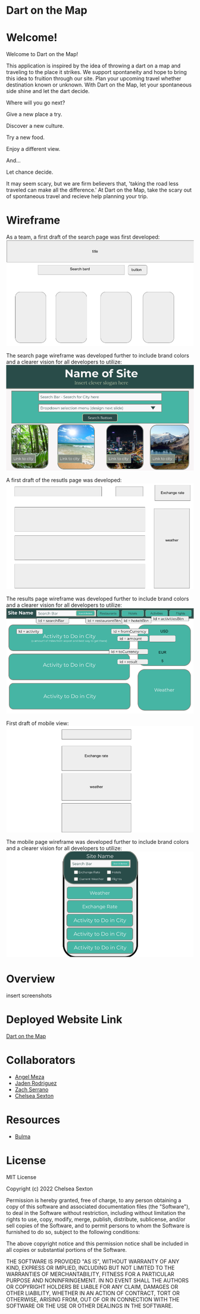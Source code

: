 # Dart on the Map

# Welcome!
Welcome to Dart on the Map! 

This application is inspired by the idea of throwing a dart on a map and traveling to the place it strikes. We support spontaneity and hope to bring this idea to fruition through our site. Plan your upcoming travel whether destination known or unknown. With Dart on the Map, let your spontaneous side shine and let the dart decide. 

Where will you go next?

Give a new place a try.

Discover a new culture.

Try a new food. 

Enjoy a different view.  

And…

Let chance decide.

It may seem scary, but we are firm believers that, 'taking the road less traveled can make all the difference.' At Dart on the Map, take the scary out of spontaneous travel and recieve help planning your trip. 

# Wireframe
As a team, a first draft of the search page was first developed:
![Wireframe - Search Page - 1st Draft](./assets/images/Superior%20Group%20Wireframe%20-%20Search%20Page%20-%201st%20Draft.png)

The search page wireframe was developed further to include brand colors and a clearer vision for all developers to utilize: 
![Wireframe - Search Page - Final](./assets/images/Superior%20Group%20Wireframe%20-%20Search%20Page.png)

A first draft of the resutls page was developed: 
![Wireframe - Results Page - 1st Draft](./assets/images/Superior%20Group%20Wireframe%20-%20Results%20Page%20-%201st%20Draft.png)

The results page wireframe was developed further to include brand colors and a clearer vision for all developers to utilize:
![Wireframe - Results Page - Final](./assets/images/Superior%20Group%20Wireframe%20-%20Results%20Page.png)

First draft of mobile view: 
![Wireframe - Mobile - First Draft](./assets/images/Superior%20Group%20Wireframe%20-%20Mobile%20-%201st%20Draft.png)

The mobile page wireframe was developed further to include brand colors and a clearer vision for all developers to utilize:
![Wireframe - Mobile - Final](./assets/images/Superior%20Group%20Wireframe%20Mobile.png)



# Overview
insert screenshots


# Deployed Website Link
[Dart on the Map]() 

# Collaborators 
* [Angel Meza](https://github.com/amezabla)
* [Jaden Rodriguez](https://github.com/Jadentr44)
* [Zach Serrano](https://github.com/ZSerrano)
* [Chelsea Sexton](https://github.com/chelsea314)

# Resources
* [Bulma](https://bulma.io/documentation/)


# License
MIT License

Copyright (c) 2022 Chelsea Sexton

Permission is hereby granted, free of charge, to any person obtaining a copy
of this software and associated documentation files (the "Software"), to deal
in the Software without restriction, including without limitation the rights
to use, copy, modify, merge, publish, distribute, sublicense, and/or sell
copies of the Software, and to permit persons to whom the Software is
furnished to do so, subject to the following conditions:

The above copyright notice and this permission notice shall be included in all
copies or substantial portions of the Software.

THE SOFTWARE IS PROVIDED "AS IS", WITHOUT WARRANTY OF ANY KIND, EXPRESS OR
IMPLIED, INCLUDING BUT NOT LIMITED TO THE WARRANTIES OF MERCHANTABILITY,
FITNESS FOR A PARTICULAR PURPOSE AND NONINFRINGEMENT. IN NO EVENT SHALL THE
AUTHORS OR COPYRIGHT HOLDERS BE LIABLE FOR ANY CLAIM, DAMAGES OR OTHER
LIABILITY, WHETHER IN AN ACTION OF CONTRACT, TORT OR OTHERWISE, ARISING FROM,
OUT OF OR IN CONNECTION WITH THE SOFTWARE OR THE USE OR OTHER DEALINGS IN THE
SOFTWARE.
